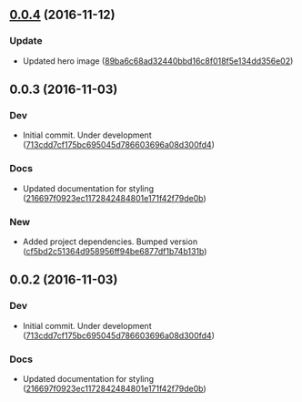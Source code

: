 <a name="0.0.4"></a>
## [0.0.4](https://github.com/advanced-rest-client/raml-summary-view/compare/0.0.3...v0.0.4) (2016-11-12)


### Update

* Updated hero image ([89ba6c68ad32440bbd16c8f018f5e134dd356e02](https://github.com/advanced-rest-client/raml-summary-view/commit/89ba6c68ad32440bbd16c8f018f5e134dd356e02))



<a name="0.0.3"></a>
## 0.0.3 (2016-11-03)


### Dev

* Initial commit. Under development ([713cdd7cf175bc695045d786603696a08d300fd4](https://github.com/advanced-rest-client/raml-summary-view/commit/713cdd7cf175bc695045d786603696a08d300fd4))

### Docs

* Updated documentation for styling ([216697f0923ec1172842484801e171f42f79de0b](https://github.com/advanced-rest-client/raml-summary-view/commit/216697f0923ec1172842484801e171f42f79de0b))

### New

* Added project dependencies. Bumped version ([cf5bd2c51364d958956ff94be6877df1b74b131b](https://github.com/advanced-rest-client/raml-summary-view/commit/cf5bd2c51364d958956ff94be6877df1b74b131b))



<a name="0.0.2"></a>
## 0.0.2 (2016-11-03)


### Dev

* Initial commit. Under development ([713cdd7cf175bc695045d786603696a08d300fd4](https://github.com/advanced-rest-client/raml-summary-view/commit/713cdd7cf175bc695045d786603696a08d300fd4))

### Docs

* Updated documentation for styling ([216697f0923ec1172842484801e171f42f79de0b](https://github.com/advanced-rest-client/raml-summary-view/commit/216697f0923ec1172842484801e171f42f79de0b))



